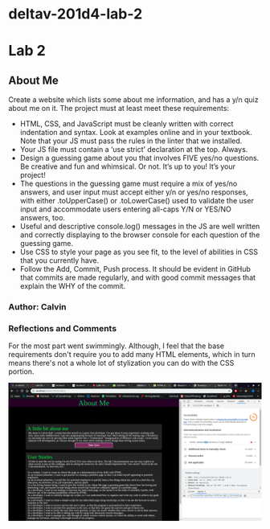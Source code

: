 # deltav-201d4-lab-2
<h1 id="lab-2">Lab 2</h1>

<h2 id="project-name">About Me</h2>

<p>Create a website which lists some about me information, and has a y/n quiz about me on it. The project must at least meet these requirements:</p>
<ul>
  <li>HTML, CSS, and JavaScript must be cleanly written with correct indentation and syntax. Look at examples online and in your textbook. Note that your JS must pass the rules in the linter that we installed.</li>
  <li>Your JS file must contain a ‘use strict’ declaration at the top. Always.</li>
  <li>Design a guessing game about you that involves FIVE yes/no questions. Be creative and fun and whimsical. Or not. It’s up to you! It’s your project!</li>
  <li>The questions in the guessing game must require a mix of yes/no answers, and user input must accept either y/n or yes/no responses, with either .toUpperCase() or .toLowerCase() used to validate the user input and accommodate users entering all-caps Y/N or YES/NO answers, too.</li>
  <li>Useful and descriptive console.log() messages in the JS are well written and correctly displaying to the browser console for each question of the guessing game.</li>
  <li>Use CSS to style your page as you see fit, to the level of abilities in CSS that you currently have.</li>
  <li>Follow the Add, Commit, Push process. It should be evident in GitHub that commits are made regularly, and with good commit messages that explain the WHY of the commit.</li>
</ul>

<h3 id="author-studentgroup-name">Author: Calvin</h3>

<h3 id="reflections-and-comments">Reflections and Comments</h3>
<p>For the most part went swimmingly. Although, I feel that the base requirements don't require you to add many HTML elements, which in turn means there's not a whole lot of stylization you can do with the CSS portion.</p>

![alt text](accessability.png "Accessability")
